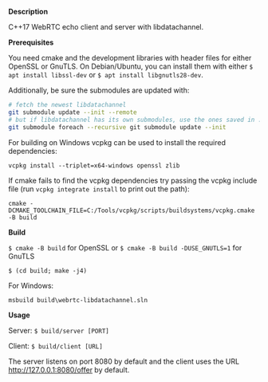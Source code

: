 **Description**

C++17 WebRTC echo client and server with libdatachannel.

**Prerequisites**

You need cmake and the development libraries with header files for either OpenSSL or GnuTLS. On Debian/Ubuntu, you can install them with either `$ apt install libssl-dev` or `$ apt install libgnutls28-dev`.

Additionally, be sure the submodules are updated with:

```sh
# fetch the newest libdatachannel
git submodule update --init --remote
# but if libdatachannel has its own submodules, use the ones saved in .git/index
git submodule foreach --recursive git submodule update --init
```

For building on Windows vcpkg can be used to install the required dependencies:

`vcpkg install --triplet=x64-windows openssl zlib`

If cmake fails to find the vcpkg dependencies try passing the vcpkg include file (run `vcpkg integrate install` to print out the path):

`cmake -DCMAKE_TOOLCHAIN_FILE=C:/Tools/vcpkg/scripts/buildsystems/vcpkg.cmake -B build`

**Build**

`$ cmake -B build` for OpenSSL or `$ cmake -B build -DUSE_GNUTLS=1` for GnuTLS

`$ (cd build; make -j4)`

For Windows:

`msbuild build\webrtc-libdatachannel.sln`

**Usage**

Server: `$ build/server [PORT]`

Client: `$ build/client [URL]`

The server listens on port 8080 by default and the client uses the URL http://127.0.0.1:8080/offer by default.

